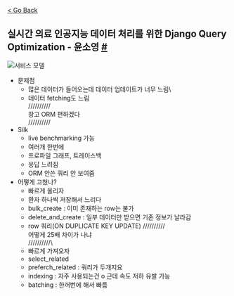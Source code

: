 [< Go Back](../index.md)

실시간 의료 인공지능 데이터 처리를 위한 Django Query Optimization - 윤소영 [#](https://www.pycon.kr/program/talk-detail?id=42)
---

![서비스 모델]()
* 문제점
    * 많은 데이터가 들어오는데 데이터 업데이트가 너무 느림\
    * 데이터 fetching도 느림\
//////////\
장고 ORM 편하겠다\
//////////
* Silk
    * live benchmarking 가능
    * 여러개 한번에
    * 프로파일 그래프, 트레이스백
    * 응답 느려짐
    * ORM 안쓴 쿼리 안 보여줌
* 어떻게 고쳤나?
    * 빠르게 올리자
    * 환자 하나씩 저장해서 느리다
    * bulk_create : 이미 존재하는 row는 불가
    * delete_and_create : 일부 데이터만 받으면 기존 정보가 날라감
    * row 쿼리(ON DUPLICATE KEY UPDATE)
//////////\
어떻게 25배 차이가 나냐\
//////////\
    * 빠르게 가져오자
    * select_related
    * preferch_related : 쿼리가 두개지요
    * indexing : 자주 사용되는건 o 근데 속도 저하 유발 가능
    * batching : 한꺼번에 해서 빠름
